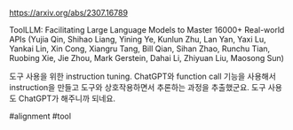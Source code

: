 https://arxiv.org/abs/2307.16789

ToolLLM: Facilitating Large Language Models to Master 16000+ Real-world APIs (Yujia Qin, Shihao Liang, Yining Ye, Kunlun Zhu, Lan Yan, Yaxi Lu, Yankai Lin, Xin Cong, Xiangru Tang, Bill Qian, Sihan Zhao, Runchu Tian, Ruobing Xie, Jie Zhou, Mark Gerstein, Dahai Li, Zhiyuan Liu, Maosong Sun)

도구 사용을 위한 instruction tuning. ChatGPT와 function call 기능을 사용해서 instruction을 만들고 도구와 상호작용하면서 추론하는 과정을 추출했군요. 도구 사용도 ChatGPT가 해주니까 되네요.

#alignment #tool